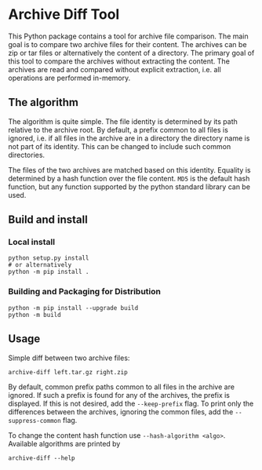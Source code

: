 # Archive Diff Tool

This Python package contains a tool for archive file comparison. The main goal is to compare two archive files for their
content. The archives can be zip or tar files or alternatively the content of a directory. The primary goal of this tool
to compare the archives without extracting the content. The archives are read and compared without explicit extraction,
i.e. all operations are performed in-memory.

## The algorithm

The algorithm is quite simple. The file identity is determined by its path relative to the archive root. By default, a
prefix common to all files is ignored, i.e. if all files in the archive are in a directory the directory name is not
part of its identity. This can be changed to include such common directories.

The files of the two archives are matched based on this identity. Equality is determined by a hash function over the
file content. `MD5` is the default hash function, but any function supported by the python standard library can be used.

## Build and install

### Local install

```shell
python setup.py install
# or alternatively
python -m pip install .
```

### Building and Packaging for Distribution

```shell
python -m pip install --upgrade build
python -m build
```

## Usage

Simple diff between two archive files:

```shell
archive-diff left.tar.gz right.zip
```

By default, common prefix paths common to all files in the archive are ignored. If such a prefix is found for any of the
archives, the prefix is displayed. If this is not desired, add the `--keep-prefix` flag.  To print only the differences
between the archives, ignoring the common files, add the `--suppress-common` flag.

To change the content hash function use `--hash-algorithm <algo>`. Available algorithms are printed by

```shell
archive-diff --help
```